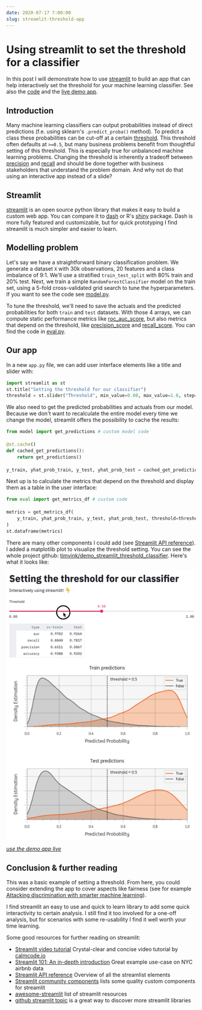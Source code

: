 ```yaml
---
date: 2020-07-17 7:00:00
slug: streamlit-threshold-app
---
```


# Using streamlit to set the threshold for a classifier

In this post I will demonstrate how to use [streamlit](https://docs.streamlit.io/en/stable/index.html) to build an app that can help interactively set the threshold for your machine learning classifier. See also the [code](https://github.com/timvink/demo_streamlit_threshold_classifier) and the [live demo app](https://share.streamlit.io/timvink/demo_streamlit_threshold_classifier/app.py).

<!-- more -->

## Introduction

Many machine learning classifiers can output probabilities instead of direct predictions (f.e. using sklearn's `.predict_proba()` method). To predict a class these probabilities can be cut-off at a certain [threshold](https://developers.google.com/machine-learning/crash-course/classification/thresholding). This threshold often defaults at `>=0.5`, but many business problems benefit from thoughtful setting of this threshold. This is especially true for unbalanced machine learning problems. Changing the threshold is inherently a tradeoff between [precision](https://en.wikipedia.org/wiki/Precision_and_recall) and [recall](https://en.wikipedia.org/wiki/Precision_and_recall) and should be done together with business stakeholders that understand the problem domain. And why not do that using an interactive app instead of a slide?

## Streamlit

[streamlit](https://docs.streamlit.io/en/stable/index.html) is an open source python library that makes it easy to build a custom web app. You can compare it to [dash](https://dash.plotly.com/) or R's [shiny](https://shiny.rstudio.com/) package. Dash is more fully featured and customizable, but for quick prototyping I find streamlit is much simpler and easier to learn.

## Modelling problem

Let's say we have a straightforward binary classification problem. We generate a dataset `X` with 30k observations, 20 features and a class imbalance of 9:1.
We'll use a stratified `train_test_split` with 80% train and 20% test. Next, we train a simple `RandomForestClassifier` model on the train set, using a 5-fold cross-validated grid search to tune the hyperparameters. If you want to see the code see [model.py](https://github.com/timvink/demo_streamlit_threshold_classifier/blob/master/model.py).

To tune the threshold, we'll need to save the actuals and the predicted probabilities for both `train` and `test` datasets. With those 4 arrays, we can compute static performance metrics like [roc_auc_score](http://scikit-learn.org/stable/modules/generated/sklearn.metrics.roc_auc_score.html), but also metrics that depend on the threshold, like [precision_score](https://scikit-learn.org/stable/modules/generated/sklearn.metrics.precision_score.html#sklearn.metrics.precision_score) and [recall_score](https://scikit-learn.org/stable/modules/generated/sklearn.metrics.recall_score.html#sklearn.metrics.recall_score). You can find the code in [eval.py](https://github.com/timvink/demo_streamlit_threshold_classifier/blob/master/eval.py).

## Our app

In a new `app.py` file, we can add user interface elements like a title and slider with:

```python
import streamlit as st
st.title("Setting the threshold for our classifier")
threshold = st.slider("Threshold", min_value=0.00, max_value=1.0, step=0.01, value=0.5)
```

We also need to get the predicted probabilities and actuals from our model. Because we don't want to recalculate the entire model every time we change the model, streamlit offers the possibility to cache the results:

```python
from model import get_predictions # custom model code

@st.cache()
def cached_get_predictions():
    return get_predictions()

y_train, yhat_prob_train, y_test, yhat_prob_test = cached_get_predictions()
```

Next up is to calculate the metrics that depend on the threshold and display them as a table in the user interface:

```python
from eval import get_metrics_df # custom code

metrics = get_metrics_df(
    y_train, yhat_prob_train, y_test, yhat_prob_test, threshold=threshold
)
st.dataframe(metrics)
```

There are many other components I could add (see [Streamlit API reference](https://docs.streamlit.io/en/stable/api.html#display-text)). I added a matplotlib plot to visualize the threshold setting. You can see the whole project github: [timvink/demo_streamlit_threshold_classifier](https://github.com/timvink/demo_streamlit_threshold_classifier). Here's what it looks like:

![demo streamlit app](../../assets/images/posts/streamlit_demo.gif)

*[use the demo app live](https://share.streamlit.io/timvink/demo_streamlit_threshold_classifier/app.py)*

## Conclusion & further reading

This was a basic example of setting a threshold. From here, you could consider extending the app to cover aspects like fairness (see for example [Attacking discrimination with smarter machine learning](https://research.google.com/bigpicture/attacking-discrimination-in-ml/)).

I find streamlit an easy to use and quick to learn library to add some quick interactivity to certain analysis. I still find it too involved for a one-off analysis, but for scenarios with some re-usability I find it well worth your time learning.

Some good resources for further reading on streamlit:

- [Streamlit video tutorial](https://calmcode.io/streamlit/hello-world.html) Crystal-clear and concise video tutorial by [calmcode.io](https://calmcode.io/)
- [Streamlit 101: An in-depth introduction](https://towardsdatascience.com/streamlit-101-an-in-depth-introduction-fc8aad9492f2) Great example use-case on NYC airbnb data
- [Streamlit API reference](https://docs.streamlit.io/en/stable/api.html#display-text) Overview of all the streamlist elements
- [Streamlit community components](https://www.streamlit.io/components) lists some quality custom components for streamlit
- [awesome-streamlit](https://github.com/MarcSkovMadsen/awesome-streamlit) list of streamlit resources
- [github streamlit topic](https://github.com/topics/streamlit) is a great way to discover more streamlit libraries